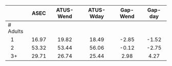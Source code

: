 
|                      |         ASEC |    ATUS-Wend |    ATUS-Wday |     Gap-Wend |      Gap-day |
| -------------------- | :----------: | :----------: | :----------: | :----------: | :----------: |
| # Adults             |              |              |              |              |              |
| &nbsp;&nbsp;1        |        16.97 |        19.82 |        18.49 |        -2.85 |        -1.52 |
| &nbsp;&nbsp;2        |        53.32 |        53.44 |        56.06 |        -0.12 |        -2.75 |
| &nbsp;&nbsp;3+       |        29.71 |        26.74 |        25.44 |         2.98 |         4.27 |

